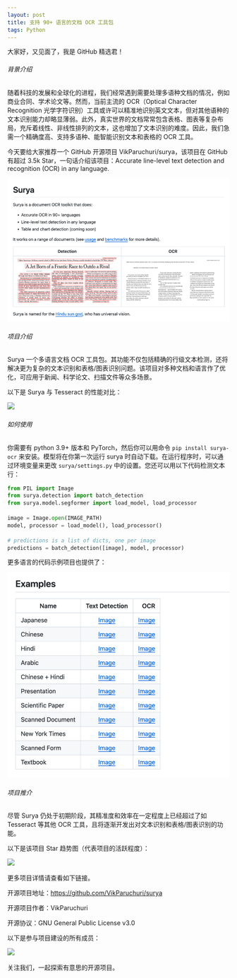 ```yaml
---
layout: post
title: 支持 90+ 语言的文档 OCR 工具包
tags: Python
---
```


大家好，又见面了，我是 GitHub 精选君！

###### 背景介绍

随着科技的发展和全球化的进程，我们经常遇到需要处理多语种文档的情况，例如商业合同、学术论文等。然而，当前主流的 OCR（Optical Character Recognition 光学字符识别）工具或许可以精准地识别英文文本，但对其他语种的文本识别能力却略显薄弱。此外，真实世界的文档常常包含表格、图表等复杂布局，充斥着线性、非线性排列的文本，这也增加了文本识别的难度。因此，我们急需一个精确度高、支持多语种、能智能识别文本和表格的 OCR 工具。

今天要给大家推荐一个 GitHub 开源项目 VikParuchuri/surya，该项目在 GitHub 有超过 3.5k Star，一句话介绍该项目：Accurate line-level text detection and recognition (OCR) in any language.

![](https://raw.githubusercontent.com/ZhuPeng/pic/master/images/compress_image-20240310224630135.png)

###### 项目介绍

Surya 一个多语言文档 OCR 工具包。其功能不仅包括精确的行级文本检测，还将解决更为复杂的文本识别和表格/图表识别问题。该项目对多种文档和语言作了优化，可应用于新闻、科学论文、扫描文件等众多场景。

以下是 Surya 与 Tesseract 的性能对比：

![](https://raw.githubusercontent.com/VikParuchuri/surya/master/static/images/benchmark_chart_small.png)

###### 如何使用

你需要有 python 3.9+ 版本和 PyTorch，然后你可以用命令 `pip install surya-ocr` 来安装。模型将在你第一次运行 surya 时自动下载。在运行程序时，可以通过环境变量来更改 `surya/settings.py` 中的设置。您还可以用以下代码检测文本行：

```python
from PIL import Image
from surya.detection import batch_detection
from surya.model.segformer import load_model, load_processor

image = Image.open(IMAGE_PATH)
model, processor = load_model(), load_processor()

# predictions is a list of dicts, one per image
predictions = batch_detection([image], model, processor)
```

更多语言的代码示例项目也提供了：

![](https://raw.githubusercontent.com/ZhuPeng/pic/master/images/compress_image-20240310225018939.png)

###### 项目推介

尽管 Surya 仍处于初期阶段，其精准度和效率在一定程度上已经超过了如 Tesseract 等其他 OCR 工具，且将逐渐开发出对文本识别和表格/图表识别的功能。


以下是该项目 Star 趋势图（代表项目的活跃程度）：

![](https://api.star-history.com/svg?repos=VikParuchuri/surya&type=Timeline)

更多项目详情请查看如下链接。

开源项目地址：https://github.com/VikParuchuri/surya 

开源项目作者：VikParuchuri

开源协议：GNU General Public License v3.0

以下是参与项目建设的所有成员：

![](https://contrib.rocks/image?repo=VikParuchuri/surya)

关注我们，一起探索有意思的开源项目。

